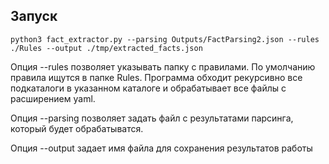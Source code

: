 ## Запуск

```
python3 fact_extractor.py --parsing Outputs/FactParsing2.json --rules ./Rules --output ./tmp/extracted_facts.json
```

Опция --rules позволяет указывать папку с правилами. По умолчанию правила ищутся в папке Rules. Программа обходит
рекурсивно все подкаталоги в указанном каталоге и обрабатывает все файлы с расширением yaml.

Опция --parsing позволяет задать файл с результатами парсинга, который будет обрабатыватся.

Опция --output задает имя файла для сохранения результатов работы

